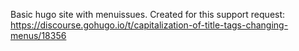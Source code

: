 Basic hugo site with menuissues.  Created for this support request: https://discourse.gohugo.io/t/capitalization-of-title-tags-changing-menus/18356
